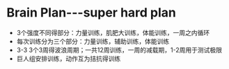 # Brain Plan---super hard plan

- 3个强度不同得部分：力量训练，肌肥大训练，体能训练，一周之内循环
- 每次训练分为三个部分：力量训练，辅助训练，体能训练
- 3-3 3个3周得波浪周期；一共12周训练，一周的减载期，1-2周用于测试极限
- 巨人组安排训练，动作互为拮抗得训练

 